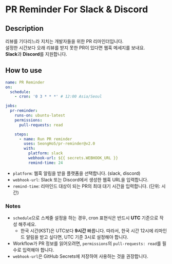 # PR Reminder For Slack & Discord

## Description
리뷰를 기다리느라 지치는 개발자들을 위한 PR 리마인더입니다.
<br>
설정한 시간보다 오래 리뷰를 받지 못한 PR이 있다면 웹훅 메세지를 보내요.
<br>
**Slack**과 **Discord**를 지원합니다.

## How to use
```yaml
name: PR Reminder
on:
  schedule:
    - cron: '0 3 * * *' # 12:00 Asia/Seoul

jobs:
  pr-reminder:
    runs-on: ubuntu-latest
    permissions:
      pull-requests: read

    steps:
      - name: Run PR reminder
        uses: SeongHo5/pr-reminder@v2.0
        with:
          platform: slack
          webhook-url: ${{ secrets.WEBHOOK_URL }}
          remind-time: 24
```
- `platform`: 웹훅 알림을 받을 플랫폼을 선택합니다. (slack, discord)
- `webhook-url`: Slack 또는 Discord에서 생성한 웹훅 URL을 입력합니다.
- `remind-time`: 리마인드 대상이 되는 PR의 최대 대기 시간을 입력합니다. (단위: 시간)

### Notes
- `schedule`으로 스케줄 설정을 하는 경우, cron 표현식은 반드시 **UTC** 기준으로 작성 해주세요.
  - 한국 시간(KST)은 UTC보다 **9시간** 빠릅니다. 따라서, 한국 시간 12시에 리마인드 알림을 받고 싶다면, UTC 기준 3시로 설정해야 합니다.
- Workflow가 PR 정보를 읽어오려면, `permissions`의 `pull-requests: read`를 필수로 입력해야 합니다. 
- `webhook-url`은 GitHub Secrets에 저장하여 사용하는 것을 권장합니다.
